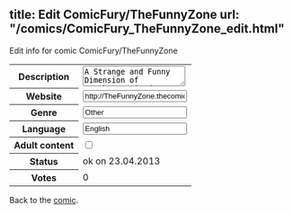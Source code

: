 title: Edit ComicFury/TheFunnyZone
url: "/comics/ComicFury_TheFunnyZone_edit.html"
---
Edit info for comic ComicFury/TheFunnyZone

<form name="comic" action="http://gaepostmail.appengine.com/comic" name="post">
<table class="comicinfo">
<tr>
<th>Description</th><td><textarea name="description">A Strange and Funny Dimension of Laughter, Wierdness, and pathos.</textarea></td>
</tr>
<tr>
<th>Website</th><td><input type="text" name="url" value="http://TheFunnyZone.thecomicseries.com/"/></td>
</tr>
<tr>
<th>Genre</th><td><input type="text" name="genre" value="Other"/></td>
</tr>
<tr>
<th>Language</th><td><input type="text" name="language" value="English"/></td>
</tr>
<tr>
<th>Adult content</th><td><input type="checkbox" name="adult" value="adult" /></td>
</tr>
<tr>
<th>Status</th><td>ok on 23.04.2013</td>
</tr>
<tr>
<th>Votes</th><td>0</div></td>
</tr>
</table>
</form>

Back to the [comic](/comics/ComicFury_TheFunnyZone.html).
